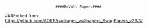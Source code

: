                            ####ReVolt Papers####


###Forked from https://github.com/AOKP/packages_wallpapers_SwagPapers_v2###

